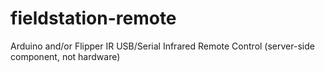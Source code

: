 # fieldstation-remote

Arduino and/or Flipper IR USB/Serial Infrared Remote Control (server-side component, not hardware)
